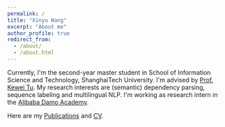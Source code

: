 ```yaml
---
permalink: /
title: "Xinyu Wang"
excerpt: "About me"
author_profile: true
redirect_from: 
  - /about/
  - /about.html
---
```


Currently, I'm the second-year master student in School of Information Science and Technology, ShanghaiTech University. I'm advised by [Prof. Kewei Tu](http://faculty.sist.shanghaitech.edu.cn/faculty/tukw/). My research interests are (semantic) dependency parsing, sequence labeling and multilingual NLP. I'm working as research intern in the [Alibaba Damo Academy](damo.alibaba.com). 

Here are my [Publications](https://wangxinyu0922.github.io/publications/) and [CV](https://wangxinyu0922.github.io/cv/).
